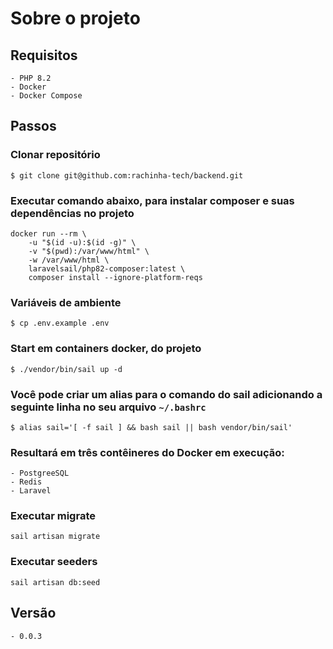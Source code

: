 # Sobre o projeto

## Requisitos
    - PHP 8.2
    - Docker
    - Docker Compose

## Passos

### Clonar repositório
    $ git clone git@github.com:rachinha-tech/backend.git
    
### Executar comando abaixo, para instalar composer e suas dependências no projeto
        
    docker run --rm \
        -u "$(id -u):$(id -g)" \
        -v "$(pwd):/var/www/html" \
        -w /var/www/html \
        laravelsail/php82-composer:latest \
        composer install --ignore-platform-reqs

### Variáveis de ambiente
    $ cp .env.example .env 

### Start em containers docker, do projeto
    $ ./vendor/bin/sail up -d

### Você pode criar um alias para o comando do sail adicionando a seguinte linha no seu arquivo ```~/.bashrc```
    $ alias sail='[ -f sail ] && bash sail || bash vendor/bin/sail'
    
### Resultará em três contêineres do Docker em execução:
    - PostgreeSQL
    - Redis
    - Laravel
   
### Executar migrate

    sail artisan migrate

### Executar seeders

    sail artisan db:seed
 
## Versão
    - 0.0.3
